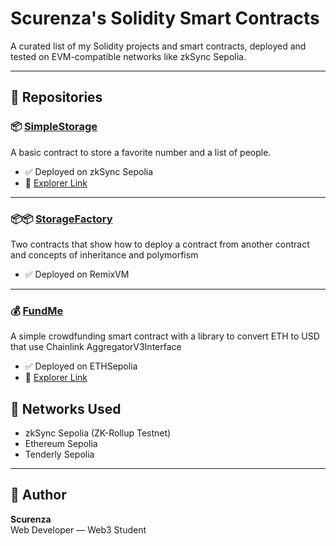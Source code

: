 # Scurenza's Solidity Smart Contracts

A curated list of my Solidity projects and smart contracts, deployed and tested on EVM-compatible networks like zkSync Sepolia.

---

## 🔗 Repositories

### 📦 [SimpleStorage](https://github.com/federicochiarenza/SimpleStorage)
A basic contract to store a favorite number and a list of people.
- ✅ Deployed on zkSync Sepolia
- 🔗 [Explorer Link](https://sepolia.explorer.zksync.io/address/0x1A20Aeb7EdA7a7A297Bc795b55B99804BD394bb9)

---

### 📦📦 [StorageFactory](https://github.com/scurenza/StorageFactory)
Two contracts that show how to deploy a contract from another contract and concepts of inheritance and polymorfism
- ✅ Deployed on RemixVM

---

### 💰 [FundMe](https://github.com/scurenza/FundMe)
A simple crowdfunding smart contract with a library to convert ETH to USD that use Chainlink AggregatorV3Interface
- ✅ Deployed on ETHSepolia
- 🔗 [Explorer Link](https://sepolia.etherscan.io/address/0x52BcF2ad3E0589C784c2843232Cf91720Bb1756D)

## 📌 Networks Used

- zkSync Sepolia (ZK-Rollup Testnet)
- Ethereum Sepolia
- Tenderly Sepolia

---

## 💼 Author

**Scurenza**  
Web Developer — Web3 Student
